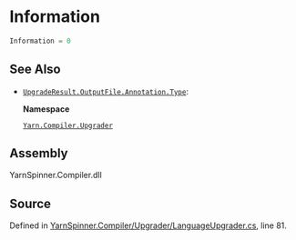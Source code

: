 # Information

```csharp
Information = 0
```

## See Also

* [`UpgradeResult.OutputFile.Annotation.Type`](./): 

  **Namespace**

  [`Yarn.Compiler.Upgrader`](../)

## Assembly

YarnSpinner.Compiler.dll

## Source

Defined in [YarnSpinner.Compiler/Upgrader/LanguageUpgrader.cs](https://github.com/YarnSpinnerTool/YarnSpinner//blob/develop/YarnSpinner.Compiler/Upgrader/LanguageUpgrader.cs#L81), line 81.

